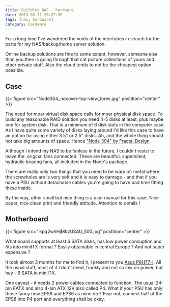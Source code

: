 ```yaml
---
title: Building NAS - hardware
date: 2013-03-31 20:27:52
tags: [nas, hardware]
category: hardware
---
```


For a long time I've wandered the voids of the intertubes in search for
the parts for my NAS/backup/home server solution.

Online backup solutions are fine to some extent, however, someone else
than you then is going through that cat picture collections of yours and
other private stuff. Also the cloud tends to not be the cheapest option
possible.

## Case

{{< figure src="Node304_nocover-top-view_lores.jpg" postition="center" >}}

The need for moar virtual disk space calls for moar physical disk space.
To build any reasonable RAID solution you need 4-5 disks at least, plus
maybe one for system disk. That is a minimum of 6 disk slots in the
computer case. As I have quite some variety of disks laying around I'd
like this case to have an option for using either 3.5" or 2.5" disks.
Ah, and the whole thing should not take big amounts of space. Hence
["Node 304" by Fractal Design](http://www.fractal-design.com/?view=product&prod=94).

Although I intend my NAS to be fanless in the future, I couldn't resist
to leave the  original fans connected. These are beautiful, supersilent,
hydraulic bearing fans, all included in the Node's package.

There are really only two things that you need to be wary of: metal
where the screwholes are is very soft and it is easy to damage - and
that if you have a PSU without detachable cables you're going to have
bad time fitting these inside.

By the way, other small but nice thing is a user manual for this case.
Nice paper, nice clean print and friendly attitude. Attention to details
!

## Motherboard

{{< figure src="lkpq2whHjMbzUSAU_500.jpg" postition="center" >}}

What board supports at least 6 SATA disks, has low power consuption and
fits into miniITX format ? Easily obtainable in central Europe ? And not
super expensive ?

It took almost 3 months for me to find it, I present to you [Asus P8H77-I](http://www.asus.com/Motherboards/P8H77I/). All the usual stuff, most of it I don't need, frankly and not so low on power, but hey - 6 SATA in miniITX.

One caveat - it needs 2 power cables connected to function. The
usual 24-pin EATX and also 4-pin ATX 12V also called P4. What if your
PSU has only those fancy new EPS8 and EPS6 as mine do ? Fear not,
connect half of the EPS8 into P4 port and everything shall be okay.
